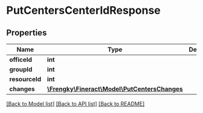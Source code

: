# PutCentersCenterIdResponse

## Properties
Name | Type | Description | Notes
------------ | ------------- | ------------- | -------------
**officeId** | **int** |  | [optional] 
**groupId** | **int** |  | [optional] 
**resourceId** | **int** |  | [optional] 
**changes** | [**\Frengky\Fineract\Model\PutCentersChanges**](PutCentersChanges.md) |  | [optional] 

[[Back to Model list]](../../README.md#documentation-for-models) [[Back to API list]](../../README.md#documentation-for-api-endpoints) [[Back to README]](../../README.md)


